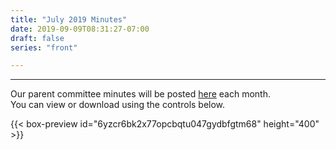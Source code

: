```yaml
---
title: "July 2019 Minutes"
date: 2019-09-09T08:31:27-07:00
draft: false
series: "front"

---
```


---

Our parent committee minutes will be posted [here](minutes) each month.  
You can view or download using the controls below.  

{{< box-preview id="6yzcr6bk2x77opcbqtu047gydbfgtm68" height="400" >}}


